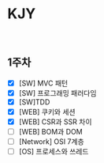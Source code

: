 # KJY

<br/>

## 1주차

- [x] [SW] MVC 패턴
- [x] [SW] 프로그래밍 패러다임
- [x] [SW]TDD
- [x] [WEB] 쿠키와 세션
- [x] [WEB] CSR과 SSR 차이
- [ ] [WEB] BOM과 DOM
- [ ] [Network] OSI 7계층
- [ ] [OS] 프로세스와 쓰레드

<br/>

